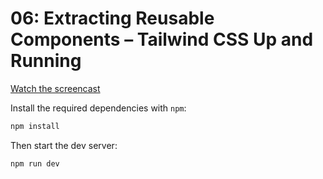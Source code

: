 # 06: Extracting Reusable Components – Tailwind CSS Up and Running

[Watch the screencast](https://www.youtube.com/watch?v=v-mkUxhaFVA)

Install the required dependencies with `npm`:

```sh
npm install
```

Then start the dev server:

```sh
npm run dev
```